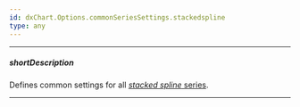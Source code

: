 ```yaml
---
id: dxChart.Options.commonSeriesSettings.stackedspline
type: any
---
```

---
##### shortDescription
Defines common settings for all [*stacked spline* series](/api-reference/20%20Data%20Visualization%20Widgets/dxChart/5%20Series%20Types/StackedSplineSeries '/Documentation/ApiReference/Data_Visualization_Widgets/dxChart/Series_Types/StackedSplineSeries/').

---

